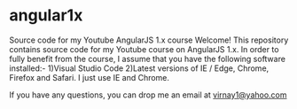 # angular1x
Source code for my Youtube AngularJS 1.x course
Welcome!
This repository contains source code for my Youtube course on AngularJS 1.x. In order to fully benefit from the course, I assume that you have the following software installed:-
1)Visual Studio Code
2)Latest versions of IE / Edge, Chrome, Firefox and Safari. I just use IE and Chrome.

If you have any questions, you can drop me an email at virnay1@yahoo.com
